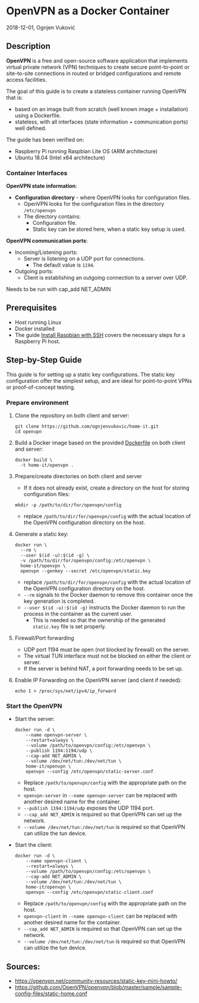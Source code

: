 # OpenVPN as a Docker Container

2018-12-01, Ognjen Vuković

## Description

**OpenVPN** is a free and open-source software application that implements virtual private network (VPN) techniques to create secure point-to-point or site-to-site connections in routed or bridged configurations and remote access facilities.

The goal of this guide is to create a stateless container running OpenVPN that is:

* based on an image built from scratch (well known image + installation) using a Dockerfile.
* stateless, with all interfaces (state information + communication ports) well defined.

The guide has been verified on:

* Raspberry Pi running Raspbian Lite OS (ARM architecture)
* Ubuntu 18.04 (Intel x64 architecture)

### Container Interfaces

**OpenVPN state information**:

* **Configuration directory** - where OpenVPN looks for configuration files.
    * OpenVPN looks for the configuration files in the directory `/etc/openvpn`
    * The directory contains:
        * Configuration file.
        * Static key can be stored here, when a static key setup is used.

**OpenVPN communication ports**:

* Incoming/Listening ports:
    * Server is listening on a UDP port for connections.
        * The default value is `1194`.
* Outgoing ports:
  * Client is establishing an outgoing connection to a server over UDP.

Needs to be run with cap_add NET_ADMIN

## Prerequisites

* Host running Linux
* Docker installed
* The guide [Install Raspbian with SSH](../raspberry-pi/Install%20Raspbian%20with%20SSH.md) covers the necessary steps for a Raspberry Pi host.

## Step-by-Step Guide

This guide is for setting up a static key configurations. The static key configuration offer the simplest setup, and are ideal for point-to-point VPNs or proof-of-concept testing.

### Prepare environment

1. Clone the repository on both client and server:

    ```shell
    git clone https://github.com/ognjenvukovic/home-it.git
    cd openvpn
    ```
2. Build a Docker image based on the provided [Dockerfile](Dockerfile) on both client and server:

    ```shell
    docker build \
      -t home-it/openvpn .
    ```
3. Prepare/create directories on both client and server
    * If it does not already exist, create a directory on the host for storing configuration files:

    ```shell
    mkdir -p /path/to/dir/for/openvpn/config
    ```
    * replace `/path/to/dir/for/openvpn/config` with the actual location of the OpenVPN configuration directory on the host.
4. Generate a static key:

    ```shell
    docker run \
      --rm \
      --user $(id -u):$(id -g) \
      -v /path/to/dir/for/openvpn/config:/etc/openvpn \
      home-it/openvpn \
      openvpn --genkey --secret /etc/openvpn/static.key
    ```
    * replace `/path/to/dir/for/openvpn/config` with the actual location of the OpenVPN configuration directory on the host.
    * `--rm` signals to the Docker daemon to remove this container once the key generation is completed.
    * `--user $(id -u):$(id -g)` instructs the Docker daemon to run the process in the container as the current user.
        * This is needed so that the ownership of the generated `static.key` file is set properly.
5. Firewall/Port forwarding
    * UDP port 1194 must be open (not blocked by firewall) on the server.
    * The virtual TUN interface must not be blocked on either the client or server.
    * If the server is behind NAT, a port forwarding needs to be set up.
6. Enable IP Forwarding on the OpenVPN server (and client if needed):

    ```shell
    echo 1 > /proc/sys/net/ipv4/ip_forward
    ```

### Start the OpenVPN

* Start the server:

    ```shell
    docker run -d \
        --name openvpn-server \
        --restart=always \
        --volume /path/to/openvpn/config:/etc/openvpn \
        --publish 1194:1194/udp \
        --cap-add NET_ADMIN \
        --volume /dev/net/tun:/dev/net/tun \
        home-it/openvpn \
        openvpn --config /etc/openvpn/static-server.conf
    ```
    * Replace `/path/to/openvpn/config` with the appropriate path on the host.
    * `openvpn-server` in `--name openvpn-server` can be replaced with another desired name for the container.
    * `--publish 1194:1194/udp` exposes the UDP 1194 port.
    * `--cap_add NET_ADMIN` is required so that OpenVPN can set up the network.
    * `--volume /dev/net/tun:/dev/net/tun` is required so that OpenVPN can utilize the tun device.
* Start the client:

    ```shell
    docker run -d \
        --name openvpn-client \
        --restart=always \
        --volume /path/to/openvpn/config:/etc/openvpn \
        --cap-add NET_ADMIN \
        --volume /dev/net/tun:/dev/net/tun \
        home-it/openvpn \
        openvpn --config /etc/openvpn/static-client.conf
    ```
    * Replace `/path/to/openvpn/config` with the appropriate path on the host.
    * `openvpn-client` in `--name openvpn-client` can be replaced with another desired name for the container.
    * `--cap_add NET_ADMIN` is required so that OpenVPN can set up the network.
    * `--volume /dev/net/tun:/dev/net/tun` is required so that OpenVPN can utilize the tun device.

## Sources:
* https://openvpn.net/community-resources/static-key-mini-howto/
* https://github.com/OpenVPN/openvpn/blob/master/sample/sample-config-files/static-home.conf